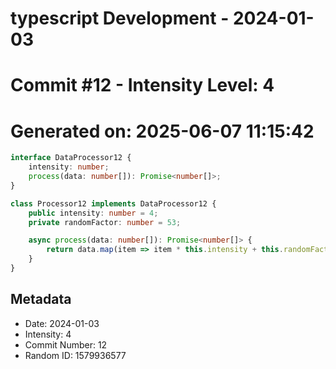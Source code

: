 ﻿# typescript Development - 2024-01-03
# Commit #12 - Intensity Level: 4
# Generated on: 2025-06-07 11:15:42
```typescript
interface DataProcessor12 {
    intensity: number;
    process(data: number[]): Promise<number[]>;
}

class Processor12 implements DataProcessor12 {
    public intensity: number = 4;
    private randomFactor: number = 53;

    async process(data: number[]): Promise<number[]> {
        return data.map(item => item * this.intensity + this.randomFactor);
    }
}
```
## Metadata
- Date: 2024-01-03
- Intensity: 4
- Commit Number: 12
- Random ID: 1579936577
